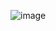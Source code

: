 ![image](https://st2.depositphotos.com/2577341/6474/i/950/depositphotos_64740945-stock-photo-cold-water-bottles-on-ice.jpg)
